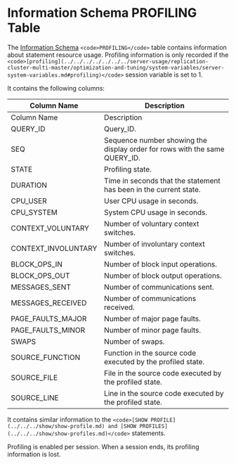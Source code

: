 
# Information Schema PROFILING Table

The [Information Schema](../../../../../../mariadb-internals/information-schema-plugins-show-and-flush-statements.md) `<code>PROFILING</code>` table contains information about statement resource usage. Profiling information is only recorded if the `<code>[profiling](../../../../../../../server-usage/replication-cluster-multi-master/optimization-and-tuning/system-variables/server-system-variables.md#profiling)</code>` session variable is set to 1.


It contains the following columns:



| Column Name | Description |
| --- | --- |
| Column Name | Description |
| QUERY_ID | Query_ID. |
| SEQ | Sequence number showing the display order for rows with the same QUERY_ID. |
| STATE | Profiling state. |
| DURATION | Time in seconds that the statement has been in the current state. |
| CPU_USER | User CPU usage in seconds. |
| CPU_SYSTEM | System CPU usage in seconds. |
| CONTEXT_VOLUNTARY | Number of voluntary context switches. |
| CONTEXT_INVOLUNTARY | Number of involuntary context switches. |
| BLOCK_OPS_IN | Number of block input operations. |
| BLOCK_OPS_OUT | Number of block output operations. |
| MESSAGES_SENT | Number of communications sent. |
| MESSAGES_RECEIVED | Number of communications received. |
| PAGE_FAULTS_MAJOR | Number of major page faults. |
| PAGE_FAULTS_MINOR | Number of minor page faults. |
| SWAPS | Number of swaps. |
| SOURCE_FUNCTION | Function in the source code executed by the profiled state. |
| SOURCE_FILE | File in the source code executed by the profiled state. |
| SOURCE_LINE | Line in the source code executed by the profiled state. |



It contains similar information to the `<code>[SHOW PROFILE](../../../show/show-profile.md) and [SHOW PROFILES](../../../show/show-profiles.md)</code>` statements.


Profiling is enabled per session. When a session ends, its profiling information is lost.

